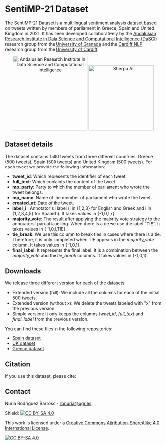 # SentiMP-21 Dataset

The SentiMP-21 Dataset is a multilingual sentiment analysis dataset based on tweets written by members of parliament in Greece, Spain and United Kingdom in 2021.  It has been developed collaboratively by the [Andalusian Research Institute in Data Science and Computational Intelligence (DaSCI)](https://dasci.es/) research  group from the [University of Granada](https://www.ugr.es/) and the [Cardiff NLP](https://sites.google.com/view/cardiffnlp/) research group from the [University of Cardiff](https://isc.cardiff.ac.uk/).

<p align="center"><img src="https://sherpa-cdn.s3-eu-west-1.amazonaws.com/third_parties_logos/DaSCI_logo_vertical.png"  alt="Andalusian Research Institute in Data Science and Computational Intelligence" height = "240"/>
<img src="https://upload.wikimedia.org/wikipedia/commons/e/ef/Cardiff_University_%28logo%29.svg" alt="Sherpa AI" height = "210" /></p>

## Dataset details

The dataset contains 1500 tweets from three different countries: Greece (500 tweets), Spain (500 tweets) and United Kingdom (500 tweets). For each tweet we provide the following information:
* **tweet_id**: Which represents the identifier of each tweet.
* **full_text**: Which containts the content of the tweet.
* **mp_party**: Party to which the member of parliament who wrote the tweet belongs.
* **mp_name**: Name of the member of parliament who wrote the tweet.
* **created_at**: Date of the tweet.
* **label_i** : Annotator's i label (i in {1,2,3} for English and Greek and i in {1,2,3,4,5} for Spanish). It takes values in {-1,0,1,x}.
* **majority_vote**: The result after applying the majority vote strategy to the annotators' partial labelling. When there is a tie we use the label "TIE". It takes values in {-1,0,1,TIE}.
* **tie_break**:  We use this column to break ties in cases where there is a tie. Therefore, it is only completed when TIE appears in the *majority_vote* column. It takes values in {-1,0,1}.
* **final_label**: It represents the final label. It is a combination between the *majority_vote* abd the *tie_break* columns. It takes values in {-1,0,1}.

## Downloads

We release three different version for each of the datasets:

* Extended version (full): We include all the columns for each of the initial 500 tweets.
* Extended version (without x): We delete the tweets labeled with "x" from the previous version.
* Simple version: It only keeps the columns *tweet_id*, *full_text* and *final_label* from the previous version.

You can find these files in the following repositories:
* [Spain dataset](./sp/)
* [UK dataset](./uk/)
* [Greece dataset](./gr/)

## Citation
If you use this dataset, please cite:


## Contact
Nuria Rodríguez Barroso - rbnuria@ugr.es


Shield: [![CC BY-SA 4.0][cc-by-sa-shield]][cc-by-sa]

This work is licensed under a
[Creative Commons Attribution-ShareAlike 4.0 International License][cc-by-sa].

[![CC BY-SA 4.0][cc-by-sa-image]][cc-by-sa]

[cc-by-sa]: http://creativecommons.org/licenses/by-sa/4.0/
[cc-by-sa-image]: https://licensebuttons.net/l/by-sa/4.0/88x31.png
[cc-by-sa-shield]: https://img.shields.io/badge/License-CC%20BY--SA%204.0-lightgrey.svg
